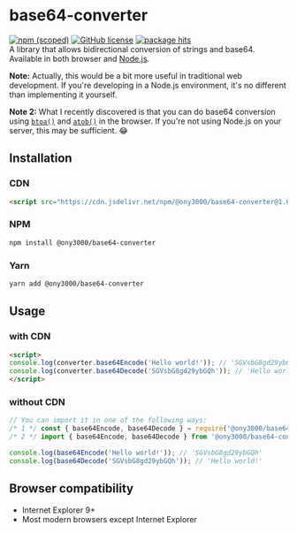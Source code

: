 # base64-converter
[![npm (scoped)](https://img.shields.io/npm/v/@ony3000/base64-converter)](https://www.npmjs.com/package/@ony3000/base64-converter)
[![GitHub license](https://img.shields.io/github/license/ony3000/base64-converter)](https://github.com/ony3000/base64-converter/blob/master/LICENSE)
[![package hits](https://data.jsdelivr.com/v1/package/npm/@ony3000/base64-converter/badge?style=rounded)](https://www.jsdelivr.com/package/npm/@ony3000/base64-converter)<br>
A library that allows bidirectional conversion of strings and base64. Available in both browser and [Node.js](https://nodejs.org).

**Note:** Actually, this would be a bit more useful in traditional web development. If you're developing in a Node.js environment, it's no different than implementing it yourself.

**Note 2:** What I recently discovered is that you can do base64 conversion using [`btoa()`](https://developer.mozilla.org/ko/docs/Web/API/WindowOrWorkerGlobalScope/btoa) and [`atob()`](https://developer.mozilla.org/ko/docs/Web/API/WindowOrWorkerGlobalScope/atob) in the browser. If you're not using Node.js on your server, this may be sufficient. :joy:

## Installation
### CDN
```html
<script src="https://cdn.jsdelivr.net/npm/@ony3000/base64-converter@1.0.1/dist/converter.js"></script>
```

### NPM
```sh
npm install @ony3000/base64-converter
```

### Yarn
```sh
yarn add @ony3000/base64-converter
```

## Usage
### with CDN
```html
<script>
console.log(converter.base64Encode('Hello world!')); // 'SGVsbG8gd29ybGQh'
console.log(converter.base64Decode('SGVsbG8gd29ybGQh')); // 'Hello world!'
</script>
```

### without CDN
```javascript
// You can import it in one of the following ways:
/* 1 */ const { base64Encode, base64Decode } = require('@ony3000/base64-converter');
/* 2 */ import { base64Encode, base64Decode } from '@ony3000/base64-converter';

console.log(base64Encode('Hello world!')); // 'SGVsbG8gd29ybGQh'
console.log(base64Decode('SGVsbG8gd29ybGQh')); // 'Hello world!'
```

## Browser compatibility
* Internet Explorer 9+
* Most modern browsers except Internet Explorer
